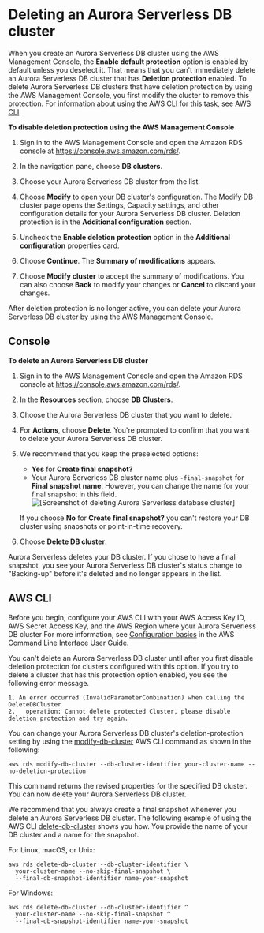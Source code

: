 # Deleting an Aurora Serverless DB cluster<a name="aurora-serverless.delete"></a>

When you create an Aurora Serverless DB cluster using the AWS Management Console, the **Enable default protection** option is enabled by default unless you deselect it\. That means that you can't immediately delete an Aurora Serverless DB cluster that has **Deletion protection** enabled\. To delete Aurora Serverless DB clusters that have deletion protection by using the AWS Management Console, you first modify the cluster to remove this protection\. For information about using the AWS CLI for this task, see [AWS CLI](#aurora-serverless.delete.cli)\.

**To disable deletion protection using the AWS Management Console**

1. Sign in to the AWS Management Console and open the Amazon RDS console at [https://console\.aws\.amazon\.com/rds/](https://console.aws.amazon.com/rds/)\.

1. In the navigation pane, choose **DB clusters**\.

1. Choose your Aurora Serverless DB cluster from the list\.

1. Choose **Modify** to open your DB cluster's configuration\. The Modify DB cluster page opens the Settings, Capacity settings, and other configuration details for your Aurora Serverless DB cluster\. Deletion protection is in the **Additional configuration** section\. 

1. Uncheck the **Enable deletion protection** option in the **Additional configuration** properties card\.

1. Choose **Continue**\. The **Summary of modifications** appears\.

1. Choose **Modify cluster** to accept the summary of modifications\. You can also choose **Back** to modify your changes or **Cancel** to discard your changes\.

After deletion protection is no longer active, you can delete your Aurora Serverless DB cluster by using the AWS Management Console\. 

## Console<a name="aurora-serverless.delete.console"></a>

**To delete an Aurora Serverless DB cluster**

1. Sign in to the AWS Management Console and open the Amazon RDS console at [https://console\.aws\.amazon\.com/rds/](https://console.aws.amazon.com/rds/)\.

1. In the **Resources** section, choose **DB Clusters**\.

1. Choose the Aurora Serverless DB cluster that you want to delete\.

1. For **Actions**, choose **Delete**\. You're prompted to confirm that you want to delete your Aurora Serverless DB cluster\. 

1. We recommend that you keep the preselected options:
   + **Yes** for **Create final snapshot?**
   + Your Aurora Serverless DB cluster name plus `-final-snapshot` for **Final snapshot name**\. However, you can change the name for your final snapshot in this field\.  
![\[Screenshot of deleting Aurora Serverless database cluster\]](http://docs.aws.amazon.com/AmazonRDS/latest/AuroraUserGuide/images/aurora-sles-delete-db-1.png)

   If you choose **No** for **Create final snapshot?** you can't restore your DB cluster using snapshots or point\-in\-time recovery\.

1. Choose **Delete DB cluster**\. 

Aurora Serverless deletes your DB cluster\. If you chose to have a final snapshot, you see your Aurora Serverless DB cluster's status change to "Backing\-up" before it's deleted and no longer appears in the list\.

## AWS CLI<a name="aurora-serverless.delete.cli"></a>

Before you begin, configure your AWS CLI with your AWS Access Key ID, AWS Secret Access Key, and the AWS Region where your Aurora Serverless DB cluster For more information, see [Configuration basics](https://docs.aws.amazon.com/cli/latest/userguide/cli-configure-quickstart.html#cli-configure-quickstart-config) in the AWS Command Line Interface User Guide\.

You can't delete an Aurora Serverless DB cluster until after you first disable deletion protection for clusters configured with this option\. If you try to delete a cluster that has this protection option enabled, you see the following error message\.

```
1. An error occurred (InvalidParameterCombination) when calling the DeleteDBCluster
2.   operation: Cannot delete protected Cluster, please disable deletion protection and try again.
```

You can change your Aurora Serverless DB cluster's deletion\-protection setting by using the [modify\-db\-cluster](https://docs.aws.amazon.com/cli/latest/reference/rds/modify-db-cluster.html) AWS CLI command as shown in the following:

```
aws rds modify-db-cluster --db-cluster-identifier your-cluster-name --no-deletion-protection
```

This command returns the revised properties for the specified DB cluster\. You can now delete your Aurora Serverless DB cluster\. 

We recommend that you always create a final snapshot whenever you delete an Aurora Serverless DB cluster\. The following example of using the AWS CLI [delete\-db\-cluster](https://docs.aws.amazon.com/cli/latest/reference/rds/delete-db-cluster.html) shows you how\. You provide the name of your DB cluster and a name for the snapshot\.

For Linux, macOS, or Unix:

```
aws rds delete-db-cluster --db-cluster-identifier \
  your-cluster-name --no-skip-final-snapshot \
  --final-db-snapshot-identifier name-your-snapshot
```

For Windows:

```
aws rds delete-db-cluster --db-cluster-identifier ^
  your-cluster-name --no-skip-final-snapshot ^
  --final-db-snapshot-identifier name-your-snapshot
```